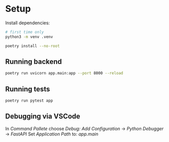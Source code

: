 # Setup

Install dependencies:

```bash
# first time only
python3 -m venv .venv

poetry install --no-root
```

## Running backend

```bash
poetry run uvicorn app.main:app --port 8000 --reload
```

## Running tests

```bash
poetry run pytest app
```

## Debugging via VSCode

In _Command Pallete_ choose _Debug: Add Configuration_ -> _Python Debugger_ -> _FastAPI_
Set _Application Path_ to: _app.main_
